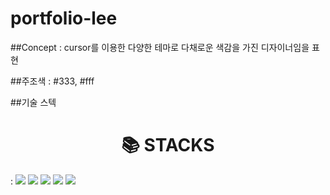 # portfolio-lee

##Concept
: cursor를 이용한 다양한 테마로 다채로운 색감을 가진 디자이너임을 표현

##주조색
: #333, #fff

##기술 스텍
<div align=center><h1>📚 STACKS</h1></div>
: <img src="https://img.shields.io/badge/html5-E34F26?style=for-the-badge&logo=html5&logoColor=white">
<img src="https://img.shields.io/badge/css-1572B6?style=for-the-badge&logo=css3&logoColor=white">
<img src="https://img.shields.io/badge/javascript-F7DF1E?style=for-the-badge&logo=javascript&logoColor=black">
<img src="https://img.shields.io/badge/javascript-F7DF1E?style=for-the-badge&logo=javascript&logoColor=black">
<img src="https://img.shields.io/badge/github-181717?style=for-the-badge&logo=github&logoColor=white">

